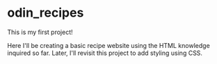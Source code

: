 # odin_recipes
This is my first project!

Here I'll be creating a basic recipe website using the HTML knowledge inquired so far.
Later, I'll revisit this project to add styling using CSS.